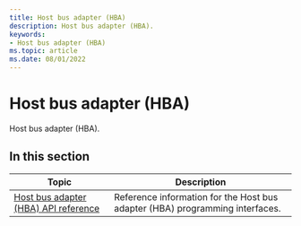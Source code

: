 ```yaml
---
title: Host bus adapter (HBA)
description: Host bus adapter (HBA).
keywords:
- Host bus adapter (HBA)
ms.topic: article
ms.date: 08/01/2022
---
```


# Host bus adapter (HBA)

Host bus adapter (HBA).

## In this section

| Topic | Description |
|-|-|
| [Host bus adapter (HBA) API reference](hba-reference.md) | Reference information for the Host bus adapter (HBA) programming interfaces. |
